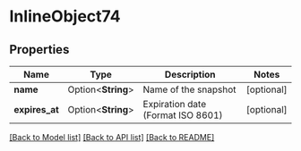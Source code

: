 # InlineObject74

## Properties

Name | Type | Description | Notes
------------ | ------------- | ------------- | -------------
**name** | Option<**String**> | Name of the snapshot | [optional]
**expires_at** | Option<**String**> | Expiration date (Format ISO 8601) | [optional]

[[Back to Model list]](../README.md#documentation-for-models) [[Back to API list]](../README.md#documentation-for-api-endpoints) [[Back to README]](../README.md)


